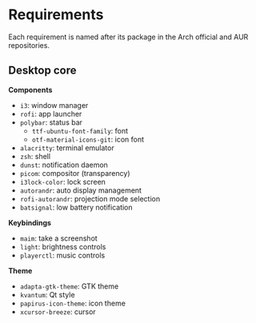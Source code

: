 # Requirements

Each requirement is named after its package in the Arch official and AUR
repositories.

## Desktop core

**Components**

- `i3`: window manager
- `rofi`: app launcher
- `polybar`: status bar
  - `ttf-ubuntu-font-family`: font
  - `otf-material-icons-git`: icon font
- `alacritty`: terminal emulator
- `zsh`: shell
- `dunst`: notification daemon
- `picom`: compositor (transparency)
- `i3lock-color`: lock screen
- `autorandr`: auto display management
- `rofi-autorandr`: projection mode selection
- `batsignal`: low battery notification

**Keybindings**

- `maim`: take a screenshot
- `light`: brightness controls
- `playerctl`: music controls

**Theme**

- `adapta-gtk-theme`: GTK theme
- `kvantum`: Qt style
- `papirus-icon-theme`: icon theme
- `xcursor-breeze`: cursor
